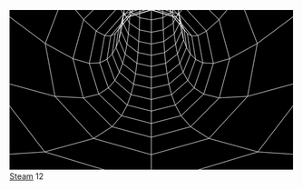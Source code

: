 ![alt text](4d59f15a633b8b448dd01a298c121ad9.gif) 
[Steam](https://steamcommunity.com/id/yourrbestfriend/gamecards/730) 12




